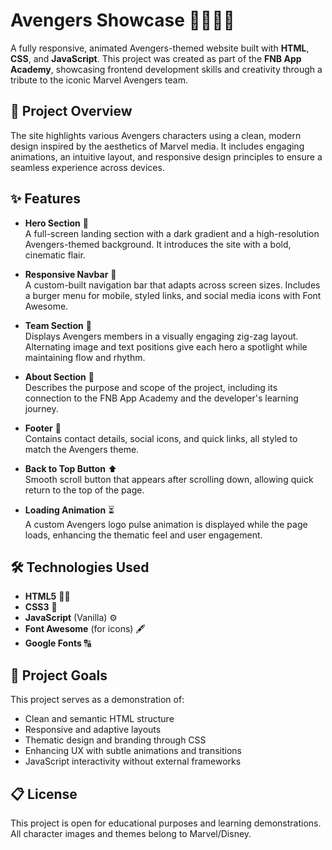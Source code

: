# Avengers Showcase 🦸‍♂️🦸‍♀️

A fully responsive, animated Avengers-themed website built with **HTML**, **CSS**, and **JavaScript**. This project was created as part of the **FNB App Academy**, showcasing frontend development skills and creativity through a tribute to the iconic Marvel Avengers team.

## 🚀 Project Overview

The site highlights various Avengers characters using a clean, modern design inspired by the aesthetics of Marvel media. It includes engaging animations, an intuitive layout, and responsive design principles to ensure a seamless experience across devices.

## ✨ Features

- **Hero Section** 🌟  
  A full-screen landing section with a dark gradient and a high-resolution Avengers-themed background. It introduces the site with a bold, cinematic flair.

- **Responsive Navbar** 🧭  
  A custom-built navigation bar that adapts across screen sizes. Includes a burger menu for mobile, styled links, and social media icons with Font Awesome.

- **Team Section** 👥  
  Displays Avengers members in a visually engaging zig-zag layout. Alternating image and text positions give each hero a spotlight while maintaining flow and rhythm.

- **About Section** 📜  
  Describes the purpose and scope of the project, including its connection to the FNB App Academy and the developer's learning journey.

- **Footer** 📍  
  Contains contact details, social icons, and quick links, all styled to match the Avengers theme.

- **Back to Top Button** ⬆️  
  Smooth scroll button that appears after scrolling down, allowing quick return to the top of the page.

- **Loading Animation** ⏳  
  A custom Avengers logo pulse animation is displayed while the page loads, enhancing the thematic feel and user engagement.

## 🛠️ Technologies Used

- **HTML5** 🧑‍💻
- **CSS3** 🎨
- **JavaScript** (Vanilla) ⚙️
- **Font Awesome** (for icons) 🖋️
- **Google Fonts** 🔠

## 🎯 Project Goals

This project serves as a demonstration of:
- Clean and semantic HTML structure
- Responsive and adaptive layouts
- Thematic design and branding through CSS
- Enhancing UX with subtle animations and transitions
- JavaScript interactivity without external frameworks

## 📋 License

This project is open for educational purposes and learning demonstrations. All character images and themes belong to Marvel/Disney.

